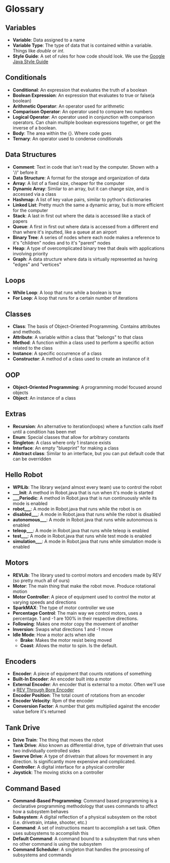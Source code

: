 # Glossary

## Variables
- **Variable**: Data assigned to a name
- **Variable Type**: The type of data that is contained within a variable. Things like *double* or *int*.
- **Style Guide**: A set of rules for how code should look. We use the [Google Java Style Guide](https://google.github.io/styleguide/javaguide.html)

## Conditionals
- **Conditional**: An expression that evaluates the truth of a boolean
- **Boolean Expression**: An expression that evaluates to true or false(a boolean)
- **Arithmetic Operator**: An operator used for arithmetic
- **Comparison Operator**: An operator used to compare two numbers
- **Logical Operator**: An operator used in conjunction with comparison operators. Can chain multiple boolean expressions together, or get the inverse of a boolean.
- **Body**: The area within the {}. Where code goes
- **Ternary**: An operator used to condense conditionals

## Data Structures
- **Comment**: Text in code that isn't read by the computer. Shown with a '//' before it
- **Data Structure**: A format for the storage and organization of data
- **Array**: A list of a fixed size, cheaper for the computer
- **Dynamic Array**: Similar to an array, but it can change size, and is accessed via a class
- **Hashmap**: A list of key value pairs, similar to python's dictionaries
- **Linked List**: Pretty much the same a dynamic array, but is more efficient for the computer
- **Stack**: A last in first out where the data is accessed like a stack of papers
- **Queue**: A first in first out where data is accessed from a different end than where it's inputted, like a queue at an airport
- **Binary Tree**: A series of nodes where each node makes a reference to it's "children" nodes and to it's "parent" nodes
- **Heap**: A type of overcomplicated binary tree that deals with applications involving priority
- **Graph**: A data structure where data is virtually represented as having "edges" and "vertices"

## Loops
- **While Loop**: A loop that runs while a boolean is true
- **For Loop**: A loop that runs for a certain number of iterations

## Classes
- **Class**: The basis of Object-Oriented Programming. Contains attributes and methods.
- **Attribute**: A variable within a class that "belongs" to that class
- **Method**: A function within a class used to perform a specific action related to the class
- **Instance**: A specific occurrence of a class
- **Constructor**: A method of a class used to create an instance of it

## OOP
- **Object-Oriented Programming**: A programming model focused around objects
- **Object**: An instance of a class

## Extras
- **Recursion**: An alternative to iteration(loops) where a function calls itself until a condition has been met
- **Enum**: Special classes that allow for arbitrary constants
- **Singleton**: A class where only 1 instance exists
- **Interface**: An empty "blueprint" for making a class
- **Abstract class**: Similar to an interface, but you can put default code that can be overridden

## Hello Robot
- **WPILib**: The library we(and almost every team) use to control the robot
- **___Init**: A method in Robot.java that is run when it's mode is started
- **___Periodic**: A method in Robot.java that is run continuously while its mode is enabled
- **robot___**: A mode in Robot.java that runs while the robot is on
- **disabled___**: A mode in Robot.java that runs while the robot is disabled
- **autonomous___**: A mode in Robot.java that runs while autonomous is enabled
- **teleop___**: A mode in Robot.java that runs while teleop is enabled
- **test___**: A mode in Robot.java that runs while test mode is enabled
- **simulation___**: A mode in Robot.java that runs while simulation mode is enabled

## Motors
- **REVLib**: The library used to control motors and encoders made by REV (so pretty much all of ours)
- **Motor**: The main thing that make the robot move. Produce rotational motion
- **Motor Controller**: A piece of equipment used to control the motor at varying speeds and directions
- **SparkMAX**: The type of motor controller we use
- **Percentage Control**: The main way we control motors, uses a percentage. 1 and -1 are 100% in their respective directions.
- **Following**: Makes one motor copy the movement of another
- **Inversion**: Swaps what directions 1 and -1 move
- **Idle Mode**: How a motor acts when idle
  - **Brake**: Makes the motor resist being moved
  - **Coast**: Allows the motor to spin. Is the default.

## Encoders
- **Encoder**: A piece of equipment that counts rotations of something
- **Built-In Encoder**: An encoder built into a motor
- **External Encoder**: An encoder that is external to a motor. Often we'll use a [REV Through Bore Encoder](https://www.revrobotics.com/rev-11-1271/)
- **Encoder Position**: The total count of rotations from an encoder
- **Encoder Velocity**: Rpm of the encoder
- **Conversion Factor**: A number that gets multiplied against the encoder value before it's returned

## Tank Drive
- **Drive Train**: The thing that moves the robot
- **Tank Drive**: Also known as differential drive, type of drivetrain that uses two individually controlled sides
- **Swerve Drive**: A type of drivetrain that allows for movement in any direction. Is significantly more expensive and complicated.
- **Controller**: A digital interface for a physical controller
- **Joystick**: The moving sticks on a controller

## Command Based
- **Command-Based Programming**: Command based programming is a declarative programming methodology that uses commands to affect how a subsystem behaves
- **Subsystem**: A digital reflection of a physical subsystem on the robot (i.e. drivetrain, intake, shooter, etc.)
- **Command**: A set of instructions meant to accomplish a set task. Often uses subsystems to accomplish this
- **Default Command**: A command bound to a subsystem that runs when no other command is using the subsystem
- **Command Scheduler**: A singleton that handles the processing of subsystems and commands 